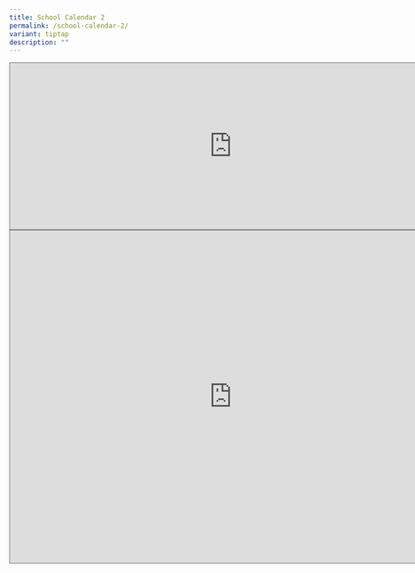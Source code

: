 ```yaml
---
title: School Calendar 2
permalink: /school-calendar-2/
variant: tiptap
description: ""
---
```

<p></p>
<div class="iframe-wrapper">
<iframe style="border:solid 1px #777" height="300" width="800" allowfullscreen="true" frameborder="0" src="https://calendar.google.com/calendar/embed?height=300&amp;wkst=1&amp;bgcolor=%23ffffff&amp;ctz=Asia%2FSingapore&amp;mode=AGENDA&amp;showTitle=1&amp;showNav=0&amp;showDate=0&amp;showPrint=0&amp;showTabs=0&amp;showCalendars=0&amp;showTz=0&amp;src=Y19hZTR2OGEzdm5nc3RjMGRxYTRudTUwbm5jMEBncm91cC5jYWxlbmRhci5nb29nbGUuY29t&amp;color=%23B39DDB"></iframe>
</div>
<div class="iframe-wrapper">
<iframe style="border:solid 1px #777" height="600" width="800" allowfullscreen="true" frameborder="0" src="https://calendar.google.com/calendar/embed?height=600&amp;wkst=1&amp;ctz=Asia%2FSingapore&amp;showPrint=0&amp;mode=MONTH&amp;showTitle=0&amp;src=bWFzdHVyYV9taGRfbm9vckBtb2UuZWR1LnNn&amp;src=Y19yMDZpdHAzOWFiOWszM2EyaGxvbHQ4ODNjOEBncm91cC5jYWxlbmRhci5nb29nbGUuY29t&amp;color=%23039BE5&amp;color=%23C0CA33"></iframe>
</div>
<p></p>